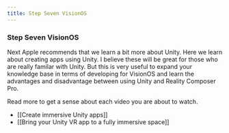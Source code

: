 ```yaml
---
title: Step Seven VisionOS
---
```


### Step Seven VisionOS

Next Apple recommends that we learn a bit more about Unity. Here we learn about creating apps using Unity. I believe these will be great for those who are really familar with Unity. But this is very useful to expand your knowledge base in terms of developing for VisionOS and learn the advantages and disadvantage between using Unity and Reality Composer Pro. 

Read more to get a sense about each video you are about to watch. 
- [[Create immersive Unity apps]]
- [[Bring your Unity VR app to a fully immersive space]]

